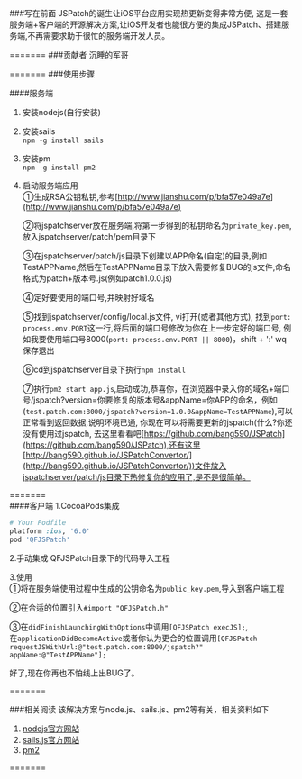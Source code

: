 ###写在前面
  JSPatch的诞生让iOS平台应用实现热更新变得非常方便, 这是一套服务端+客户端的开源解决方案,让iOS开发者也能很方便的集成JSPatch、搭建服务端,不再需要求助于很忙的服务端开发人员。

=======
###贡献者
沉睡的军哥


=======
###使用步骤

####服务端
1. 安装nodejs(自行安装)
 
2. 安装sails   
   `npm -g install sails`
         
3. 安装pm   
   `npm -g install pm2`
   
4. 启动服务端应用   
    ①生成RSA公钥私钥,参考[http://www.jianshu.com/p/bfa57e049a7e](http://www.jianshu.com/p/bfa57e049a7e)
          
    ②将jspatchserver放在服务端,将第一步得到的私钥命名为`private_key.pem`, 放入jspatchserver/patch/pem目录下
           
    ③在jspatchserver/patch/js目录下创建以APP命名(自定)的目录,例如TestAPPName,然后在TestAPPName目录下放入需要修复BUG的js文件,命名格式为patch+版本号.js(例如patch1.0.0.js)
     
    ④定好要使用的端口号,并映射好域名
    
    ⑤找到jspatchserver/config/local.js文件, vi打开(或者其他方式), 找到`port: process.env.PORT`这一行,将后面的端口号修改为你在上一步定好的端口号, 例如我要使用端口号8000(`port: process.env.PORT || 8000`)，shift + ':' wq保存退出
       
    ⑥cd到jspatchserver目录下执行`npm install`
       
    ⑦执行`pm2 start app.js`,启动成功,恭喜你，在浏览器中录入你的域名+端口号/jspatch?version=你要修复的版本号&appName=你APP的命名，例如(`test.patch.com:8000/jspatch?version=1.0.0&appName=TestAPPName`),可以正常看到返回数据,说明环境已通, 你现在可以将需要更新的jspatch(什么?你还没有使用过jspatch, 去这里看看吧[https://github.com/bang590/JSPatch](https://github.com/bang590/JSPatch),还有这里[http://bang590.github.io/JSPatchConvertor/](http://bang590.github.io/JSPatchConvertor/))文件放入jspatchserver/patch/js目录下热修复你的应用了,是不是很简单。   
    
      
 =======   
####客户端
1.CocoaPods集成   
```ruby
# Your Podfile
platform :ios, '6.0'
pod 'QFJSPatch'
```
    
2.手动集成
 QFJSPatch目录下的代码导入工程    
 
3.使用   
  ①将在服务端使用过程中生成的公钥命名为`public_key.pem`,导入到客户端工程     
  
  ②在合适的位置引入`#import "QFJSPatch.h"`    
  
  ③在`didFinishLaunchingWithOptions`中调用`[QFJSPatch execJS];`,   
  在`applicationDidBecomeActive`或者你认为更合的位置调用`[QFJSPatch requestJSWithUrl:@"test.patch.com:8000/jspatch?" appName:@"TestAPPName"];`    
  
  好了,现在你再也不怕线上出BUG了。


=======

    
###相关阅读
该解决方案与node.js、sails.js、pm2等有关，相关资料如下   
1. [nodejs官方网站](https://nodejs.org)   
2. [sails.js官方网站](https://sailsjs.org)   
3. [pm2](https://github.com/Unitech/pm2)

=======